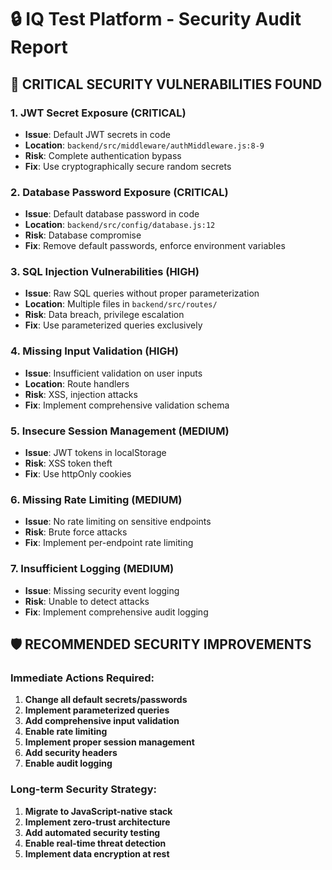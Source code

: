 # 🔒 IQ Test Platform - Security Audit Report

## 🚨 CRITICAL SECURITY VULNERABILITIES FOUND

### 1. **JWT Secret Exposure (CRITICAL)**
- **Issue**: Default JWT secrets in code
- **Location**: `backend/src/middleware/authMiddleware.js:8-9`
- **Risk**: Complete authentication bypass
- **Fix**: Use cryptographically secure random secrets

### 2. **Database Password Exposure (CRITICAL)**
- **Issue**: Default database password in code
- **Location**: `backend/src/config/database.js:12`
- **Risk**: Database compromise
- **Fix**: Remove default passwords, enforce environment variables

### 3. **SQL Injection Vulnerabilities (HIGH)**
- **Issue**: Raw SQL queries without proper parameterization
- **Location**: Multiple files in `backend/src/routes/`
- **Risk**: Data breach, privilege escalation
- **Fix**: Use parameterized queries exclusively

### 4. **Missing Input Validation (HIGH)**
- **Issue**: Insufficient validation on user inputs
- **Location**: Route handlers
- **Risk**: XSS, injection attacks
- **Fix**: Implement comprehensive validation schema

### 5. **Insecure Session Management (MEDIUM)**
- **Issue**: JWT tokens in localStorage
- **Risk**: XSS token theft
- **Fix**: Use httpOnly cookies

### 6. **Missing Rate Limiting (MEDIUM)**
- **Issue**: No rate limiting on sensitive endpoints
- **Risk**: Brute force attacks
- **Fix**: Implement per-endpoint rate limiting

### 7. **Insufficient Logging (MEDIUM)**
- **Issue**: Missing security event logging
- **Risk**: Unable to detect attacks
- **Fix**: Implement comprehensive audit logging

## 🛡️ RECOMMENDED SECURITY IMPROVEMENTS

### Immediate Actions Required:
1. **Change all default secrets/passwords**
2. **Implement parameterized queries**
3. **Add comprehensive input validation**
4. **Enable rate limiting**
5. **Implement proper session management**
6. **Add security headers**
7. **Enable audit logging**

### Long-term Security Strategy:
1. **Migrate to JavaScript-native stack**
2. **Implement zero-trust architecture**
3. **Add automated security testing**
4. **Enable real-time threat detection**
5. **Implement data encryption at rest**
